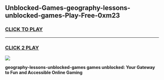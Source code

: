 
## Unblocked-Games-geography-lessons-unblocked-games-Play-Free-0xm23
<h3>
<a href="https://premium76.site?title=geography-lessons-unblocked-games&ref=20A">CLICK TO PLAY</a></h3>
<hr>

<h3>
<a href="https://premium76.site?title=geography-lessons-unblocked-games&ref=20A">CLICK 2 PLAY</a>
  
</h3>

<a href="https://premium76.site?title=geography-lessons-unblocked-games&ref=20A"><img src="https://clearcache.store/games.png"></a>


**geography-lessons-unblocked-games games unblocked: Your Gateway to Fun and Accessible Online Gaming**
